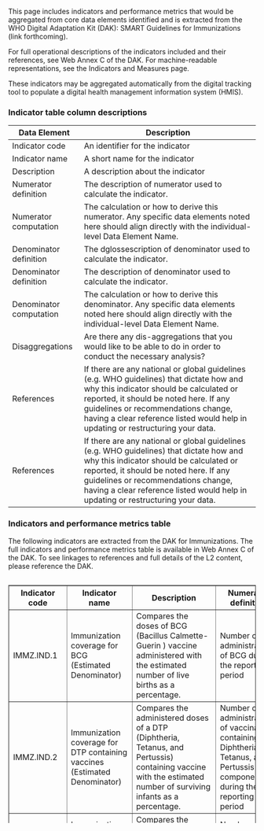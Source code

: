 This page includes indicators and performance metrics that would be aggregated from core data elements identified and is extracted from the WHO Digital Adaptation Kit (DAK): SMART Guidelines for Immunizations (link forthcoming). 

For full operational descriptions of the indicators included and their references, see Web Annex C of the DAK. 
For machine-readable representations, see the Indicators and Measures page. 

These indicators may be aggregated automatically from the digital tracking tool to populate a digital health management information system (HMIS). 

### Indicator table column descriptions

| Data Element | Description |
|----|----|
|Indicator code|An identifier for the indicator|
|Indicator name|A short name for the indicator|
|Description|A description about the indicator|
|Numerator definition|The description of numerator used to calculate the indicator.|
|Numerator computation|The calculation or how to derive this numerator. Any specific data elements noted here should align directly with the individual-level Data Element Name.|
|Denominator definition|The dglossescription of denominator used to calculate the indicator.|
|Denominator definition|The description of denominator used to calculate the indicator.|
|Denominator computation|The calculation or how to derive this denominator. Any specific data elements noted here should align directly with the individual-level Data Element Name.|
|Disaggregations|Are there any dis-aggregations that you would like to be able to do in order to conduct the necessary analysis?|
|References|If there are any national or global guidelines (e.g. WHO guidelines) that dictate how and why this indicator should be calculated or reported, it should be noted here. If any guidelines or recommendations change, having a clear reference listed would help in updating or restructuring your data.|				
|References|If there are any national or global guidelines (e.g. WHO guidelines) that dictate how and why this indicator should be calculated or reported, it should be noted here. If any guidelines or recommendations change, having a clear reference listed would help in updating or restructuring your data.|

### Indicators and performance metrics table
The following indicators are extracted from the DAK for Immunizations. The full indicators and performance metrics table is available in Web Annex C of the DAK. To see linkages to references and full details of the L2 content, please reference the DAK. 

<div style=" width: 100%; height: 500px; overflow: scroll;">
  <table border="1" class="dataframe table table-striped table-bordered">
    <thead style="position: sticky;top: 0;z-index: 100;background-color: white;">
      <thead>
        <tr>
          <th>Indicator code</th>
          <th>Indicator name</th>
          <th>Description</th>
          <th>Numerator definition</th>
          <th>Numerator computation</th>
          <th>Denominator definition</th>
          <th>Denominator computation</th>
          <th>Disaggregation</th>
        </tr>
      </thead>
    <tbody>
      <tr>
        <td>IMMZ.IND.1</td>
        <td>Immunization coverage for BCG (Estimated Denominator)</td>
        <td>Compares the doses of BCG (Bacillus Calmette-Guerin ) vaccine administered with the estimated number of live births as a percentage.</td>
        <td>Number of administrations of BCG during the reporting period</td>
        <td>COUNT immunization events WHERE "vaccine code" is a "BCG Vaccine" (IMMZ.Z1.DE1) AND "status code" = completed AND "vaccine administration date" during reporting period</td>
        <td>Estimated number of live births.</td>
        <td>PARAMETER number of live births</td>
        <td>Administrative Area; Sex</td>
      </tr>
      <tr>
        <td>IMMZ.IND.2</td>
        <td>Immunization coverage for DTP containing vaccines (Estimated Denominator)</td>
        <td>Compares the administered doses of a DTP (Diphtheria, Tetanus, and Pertussis) containing vaccine with the estimated number of surviving infants as a percentage.</td>
        <td>Number of administrations of vaccinations containing a Diphtheria, Tetanus, and Pertussis component during the reporting period</td>
        <td>COUNT immunization events WHERE "vaccine code" is a DTP Vaccine (IMMZ.Z1.DE24) AND "status code" = completed AND vaccine "administration date" during reporting period</td>
        <td>Estimated number of surviving infants.</td>
        <td>PARAMETER surviving number of infants</td>
        <td>Dose Number - 1, 2, or 3; Age Group - &lt; 1 year or &gt;1 year; Administrative Area; Sex</td>
      </tr>
      <tr>
        <td>IMMZ.IND.3</td>
        <td>Immunization coverage for HepB containing vaccines birth dose (estimated denominator)</td>
        <td>Compares the administered doses of Hepatitis B (HepB) containing vaccine given at birth (dose sequence 0) with the number of live births.</td>
        <td>Number of administrations of vaccines containing a Hepatitis B component at birth (dose sequence 0)</td>
        <td>COUNT immunization events WHERE "vaccine code" is a HepB vaccine (IMMZ.Z1.DE6) AND "status code" = completed AND vaccine "administration date" during reporting period AND "dose number" = 0</td>
        <td>Estimated number of live births.</td>
        <td>PARAMETER number of live births</td>
        <td>Age Group - &lt;24 hours of Birth, &lt; 2 weeks; Administrative Area; Sex</td>
      </tr>
      <tr>
        <td>IMMZ.IND.4</td>
        <td>Immunization coverage for HepB containing vaccines (Estimated Denominator)</td>
        <td>Compares the administered doses of Hepatitis B (HepB) containing vaccine with the estimated number of live births (if dose sequence is 1 or 2) or number of surviving infants (for dose 3 - if given)</td>
        <td>Number of administrations of vaccinations containing a Hepatitis B component.</td>
        <td>COUNT immunization events WHERE "vaccine code" is a HepB vaccine (IMMZ.Z1.DE6) AND "status code" = completed AND vaccine "administration date" during reporting period AND "dose number" &gt; 0</td>
        <td>Estimated number of surviving infants</td>
        <td>PARAMETER number of surviving infants (see comments)</td>
        <td>Dose Sequence - 1, 2, or 3; Age Group - &lt;1 year or &gt; 1year; Administrative Area; Sex</td>
      </tr>
      <tr>
        <td>IMMZ.IND.5</td>
        <td>Immunization coverage for inactivated polio containing vaccine (Estimated Denominator)</td>
        <td>Compares the administered doses of Inactivated Polio Virus (IPV) containing vaccines with the estimated number of surviving infants expressed as a percentage.</td>
        <td>Number of administrations of vaccinations using an inactivated polio vaccine (IPV) during the reporting period.</td>
        <td>COUNT immunization events WHERE "vaccine code" is a Inactivated Polio Vaccine (IMMZ.Z1.DE25) AND "status code" = completed AND vaccine "administration date" during reporting period</td>
        <td>Estimated number of surviving infants</td>
        <td>PARAMETER surviving number of infants</td>
        <td>Dose sequence - 1, 2, or 3; Age Group - &lt; 1 year or &gt; 1 year; Administrative Area; Sex</td>
      </tr>
      <tr>
        <td>IMMZ.IND.6</td>
        <td>Immunization coverage for oral polio containing vaccine birth doses (Estimated Denominator)</td>
        <td>Compares the administered doses of Oral Polio Virus (OPV) containing vaccines given at birth (dose sequence 0) with the number of live births. This indicator should only be used in contexts where an OPV birth dose is administered.</td>
        <td>Number of administrations of vaccinations using an oral polio vaccine (OPV) where the dose sequence is 0 (birth dose) during the reporting period.</td>
        <td>COUNT immunization events WHERE "vaccine code" is an Oral Polio Vaccine (IMMZ.Z1.DE26) AND "status code" = completed AND vaccine "administration date" during reporting period AND "dose number" = 0</td>
        <td>Estimated number of live births.</td>
        <td>PARAMETER number of live births</td>
        <td>Age Group - &lt;24 hours of birth, &lt; 2 weeks; Administrative Area; Sex</td>
      </tr>
      <tr>
        <td>IMMZ.IND.7</td>
        <td>Immunization coverage for non-birth doses of oral polio containing vaccine (Estimated Denominator)</td>
        <td>Compares the administered doses of Oral Polio Virus (OPV) containing vaccines which are non-birth doses (dose sequence &gt; 0) with the estimated number of surviving infants expressed as a percentage.</td>
        <td>Number of administrations of vaccinations using an oral polio vaccine (OPV) where the dose sequence &gt; 0, during the reporting period.</td>
        <td>COUNT immunization events WHERE "vaccine code" is an Oral Polio Vaccine (IMMZ.Z1.DE26) AND "status code" = completed AND vaccine "administration date" during reporting period AND "dose number" &gt; 0</td>
        <td>Estimated number of surviving infants</td>
        <td>PARAMETER surviving number of infants</td>
        <td>Dose sequence - 1, 2, or 3; Age Group - &lt; 1 year or &gt; 1 year; Administrative Area; Sex</td>
      </tr>
      <tr>
        <td>IMMZ.IND.8</td>
        <td>Immunization coverage for Measles containing vaccine (Estimated Denominator)</td>
        <td>Compares the administered doses of Measles Containing Vaccines (MCV) with the estimated number of surviving infants (if dose 1) or a country supplied denominator (if dose 2) expressed as a percentage.</td>
        <td>Number of administrations of vaccinations containing a Measles component during reporting period</td>
        <td>COUNT immunization events WHERE "vaccine code" is a Measles vaccine (IMMZ.Z1.DE9) and "status code" = completed and vaccine "administration date" during reporting period</td>
        <td>Estimated number of surviving infants (for dose 1) and country supplied denominator for dose sequence 2 (see comments)</td>
        <td>PARAMETER number of surviving infants (if Dose Sequence = 1) or PARAMETER of country supplied denominator (if Dose Sequence = 2)</td>
        <td>Dose Sequence - 1, 2; Age Group - &lt; 1 year or &gt; 1 year; Administrative Area; Sex</td>
      </tr>
      <tr>
        <td>IMMZ.IND.9</td>
        <td>Immunization coverage for HPV (Estimated Denominator)</td>
        <td>Compares the administered doses of Human Papillomavirus (HPV) containing vaccines with the country specified denominator for HPV coverage expressed as a percentage.</td>
        <td>Number of administrations of vaccines containing an HPV component during reporting period</td>
        <td>COUNT immunization events WHERE "vaccine code" is a HPV vaccine (IMMZ.Z1.DE7) AND "status code" = completed AND vaccine "administration date" during reporting period</td>
        <td>Country defined target population (see comments)</td>
        <td>PARAMETER country defined target population.</td>
        <td>Dose Sequence - 1, 2, or 3; Age Group - &lt;= 9 years, 9 - 14 years, &gt;= 15 years; Administrative Area; Sex</td>
      </tr>
      <tr>
        <td>IMMZ.IND.10</td>
        <td>Immunization coverage for Meningococcal containing vaccine (Estimated Denominator)</td>
        <td>Compares the administered doses of Meningococcal containing vaccine with the number of estimated surviving infants expressed as a percentage.</td>
        <td>Number of administrations of vaccines containing an Meningococcal component during reporting period</td>
        <td>COUNT immunization events WHERE "vaccine code" is a Meningococcal vaccine (IMMZ.Z1.DE10) AND "status code" = completed AND vaccine "administration date" during reporting period 3</td>
        <td>Estimated number of surviving infants</td>
        <td>PARAMETER number of surviving infants</td>
        <td>Dose Sequence - 1 or 2; Age Group - &lt; 1 year or &gt; 1 year; Administrative Area; Sex</td>
      </tr>
      <tr>
        <td>IMMZ.IND.11</td>
        <td>Immunization coverage for Pneumococcal containing vaccine (Estimated Denominator)</td>
        <td>Compares the administered doses of Pneumococcal containing vaccine with the number of surviving infants (with the exception of final dose which is country supplied denominator definition) expressed as a percentage</td>
        <td>Number of administrations of vaccines containing an Pneumococcal component during the reporting period.</td>
        <td>COUNT immunization events WHERE "vaccine code" is a Pneumococcal vaccine (IMMZ.Z1.DE13) AND "status code" = completed AND vaccine "administration date" during reporting period</td>
        <td>Estimated number of surviving infants (dose 1 and 2) or country supplied denominator definition (dose 3)</td>
        <td>PARAMETER number of surviving infants and PARAMETER of country supplied denominator (if dose sequence = 3)</td>
        <td>Dose Sequence - 1, 2, or 3; Age Group - &lt; 1 year or &gt; 1 year; Administrative Area; Sex</td>
      </tr>
      <tr>
        <td>IMMZ.IND.12</td>
        <td>Immunization coverage for Hemophilus containing vaccine (Estimated Denominator)</td>
        <td>Compares the administered doses of Haemophilus containing vaccine with the estimated number of surviving infants expressed as a percentage</td>
        <td>Number of administrations of vaccines containing an Haemophilus component during the reporting period.</td>
        <td>COUNT immunization events WHERE "vaccine code" is a Haemophilus vaccine (IMMZ.Z1.DE4) AND "status code" = completed AND vaccine "administration date" during reporting period</td>
        <td>Estimated number of surviving infants</td>
        <td>PARAMETER number of surviving infants.</td>
        <td>Age Group - &lt;1 year or &gt; 1 year; Administrative Area; Sex</td>
      </tr>
      <tr>
        <td>IMMZ.IND.13</td>
        <td>Immunization coverage for Rotavirus containing vaccines (Estimated Denominator)</td>
        <td>Compares the administered doses of rotavirus containing vaccine with the number of surviving infants expressed as a percentage</td>
        <td>Number of administrations of vaccines containing a rotavirus component during reporting period.</td>
        <td>COUNT immunization events WHERE "vaccine code" is a Rotavirus vaccine (IMMZ.Z1.DE16) AND "status code" = completed AND vaccine "administration date" during reporting period</td>
        <td>Estimated number of surviving infants</td>
        <td>PARAMETER number of surviving infants</td>
        <td>Dose Sequence - 1, 2, or 3; Age Group - &lt; 1 year or &gt; 1 year; Administrative Area; Sex</td>
      </tr>
      <tr>
        <td>IMMZ.IND.14</td>
        <td>Immunization coverage for Rubella containing vaccines (RCV) (Estimated Denominator)</td>
        <td>Compares the administered doses of rubella containing vaccine (RCV) with a country specified denominator expressed as a percentage.</td>
        <td>Number of administrations of vaccines containing a Rubella component during reporting period</td>
        <td>COUNT immunization events WHERE "vaccine code" is a Rubella vaccine (IMMZ.Z1.DE17) AND "status code" = completed AND vaccine "administration date" during reporting period</td>
        <td>Country defined target population (see comments)</td>
        <td>PARAMETER country defined target population.</td>
        <td>Age Group - &lt; 9 months, 9 - 18 months, 18 months - 15 years, &gt; 15 years; Administrative Area; Sex</td>
      </tr>
      <tr>
        <td>IMMZ.IND.15</td>
        <td>Immunization coverage for Varicella vaccinations (Estimated Denominator)</td>
        <td>Compares the administered doses of varicella containing vaccine with a country specified denominator expressed as a percentage.</td>
        <td>Number of administrations of vaccines containing a varicella component during reporting period</td>
        <td>COUNT immunization events WHERE "vaccine code" is a Varicella vaccine (IMMZ.Z1.DE22) AND "status code" = completed AND vaccine "administration date" during reporting period</td>
        <td>Country defined denominator (no guidance on JRF)</td>
        <td>PARAMETER country defined target population.</td>
        <td>Dose Sequence - 1 or 2; Age Group - &lt; 12 months, 12 - 18 months, 18 - 36 months, 36 months - 12 years or &gt; 12 years; Administrative Area; Sex</td>
      </tr>
      <tr>
        <td>IMMZ.IND.16</td>
        <td>Immunization coverage for Diphtheria containing vaccine boosters (Estimated Denominator)</td>
        <td>Compares the administered booster doses (4, 5, 6) for diphtheria containing vaccine with a country specified denominator expressed as a percentage.</td>
        <td>Number of administrations of booster vaccines containing a diphtheria component during the reporting period.</td>
        <td>COUNT immunization events WHERE "vaccine code" is a Diphtheria vaccine (IMMZ.Z1.DE3) AND "status code" = completed AND vaccine "administration date" during reporting period AND "dose number" &gt; 3</td>
        <td>Country defined target population (see comments)</td>
        <td>PARAMETER country defined target population.</td>
        <td>Dose Sequence - 4, 5, or 6; Administrative Area; Sex</td>
      </tr>
      <tr>
        <td>IMMZ.IND.17</td>
        <td>Immunization coverage for Pertussis containing vaccine boosters (Estimated Denominator)</td>
        <td>Compares the administered booster dose of pertussis containing vaccine (dose 4) with a country specified denominator expressed as a percentage.</td>
        <td>Number of administrations of booster vaccine containing a pertussis component during the reporting period</td>
        <td>COUNT immunization events WHERE "vaccine code" is a Pertussis vaccine (IMMZ.Z1.DE12) AND "status code" = completed AND vaccine "administration date" during reporting period AND "dose number" &gt; 3</td>
        <td>Country defined target population.</td>
        <td>PARAMETER country defined target population.</td>
        <td>Administrative Area; Sex</td>
      </tr>
      <tr>
        <td>IMMZ.IND.18</td>
        <td>Immunization coverage for Tetanus containing vaccine boosters (Estimated Denominator)</td>
        <td>Compares the administered booster dose of tetanus containing vaccines (doses 4, 5, 6) with a country specified denominator expressed as a percentage</td>
        <td>Number of administrations of booster containing tetanus component during the reporting period.</td>
        <td>COUNT immunization events WHERE "vaccine code" is a Tetanus vaccine (IMMZ.Z1.DE19) AND "status code" = completed AND vaccine "administration date" during reporting period AND "dose number" &gt; 3</td>
        <td>Country defined target population.</td>
        <td>PARAMETER country defined target population.</td>
        <td>Dose Sequence - 4, 5, or 6; Administrative Area; Sex</td>
      </tr>
      <tr>
        <td>IMMZ.IND.19</td>
        <td>Immunization coverage for Yellow Fever vaccine (Estimated Denominator)</td>
        <td>Compares the administered dose of yellow fever vaccine with the number of surviving infants.</td>
        <td>Number of administrations of vaccines containing a yellow fever component during reporting period.</td>
        <td>COUNT immunization events WHERE "vaccine code" is a Yellow Fever vaccine (IMMZ.Z1.DE23) AND "status code" = completed AND vaccine "administration date" during reporting period</td>
        <td>Number of surviving infants</td>
        <td>PARAMETER number of surviving infants</td>
        <td>Administrative Area; Sex</td>
      </tr>
      <tr>
        <td>IMMZ.IND.20</td>
        <td>Immunization coverage for Japanese Encephalitis vaccines (Estimated Denominator)</td>
        <td>Compares the administered doses of Japanese encephalitis vaccines with a country specified target population expressed as a percentage.</td>
        <td>Number of administrations of vaccines which contain Japanese encephalitis component during the reporting period.</td>
        <td>COUNT immunization events WHERE "vaccine code" is a Japanese Encephalitis vaccine (IMMZ.Z1.DE8) AND "status code" = completed and vaccine "administration date" during reporting period</td>
        <td>Country defined target population.</td>
        <td>PARAMETER country defined target population.</td>
        <td>Administrative Area; Sex</td>
      </tr>
      <tr>
        <td>IMMZ.IND.21</td>
        <td>Immunization coverage for Typhoid vaccines (Estimated Denominator)</td>
        <td>Compares the administered doses of Typhoid vaccines with a country defined target population expressed as a percentage.</td>
        <td>Number of administrations of vaccines which contain a typhoid component during the reporting period.</td>
        <td>COUNT immunization events WHERE "vaccine code" is a Typhoid vaccine (IMMZ.Z1.DE21) AND "status code" = completed AND vaccine "administration date" during reporting period</td>
        <td>Country defined target population.</td>
        <td>PARAMETER country defined target population.</td>
        <td>Dose Sequence - 1, 2, or 3; Administrative Area; Sex</td>
      </tr>
      <tr>
        <td>IMMZ.IND.22</td>
        <td>Immunization coverage for seasonal influenza (Estimated Denominator)</td>
        <td>Compares the administered doses of seasonal influenza vaccines with country defined target population (at risk) expressed as a percentage</td>
        <td>Number of administrations of seasonal influenza vaccines during reporting period.</td>
        <td>COUNT immunization events WHERE "vaccine code" is a Seasonal Influenza vaccine (IMMZ.Z1.DE18) AND "status code" = completed AND vaccine "administration date" during reporting period</td>
        <td>Country defined target population of at-risk individuals.</td>
        <td>PARAMETER country defined target population.</td>
        <td>Age Group - &lt; 1 year, &lt; 15 year, or &gt; 60 year; Administrative Area; Sex</td>
      </tr>
      <tr>
        <td>IMMZ.IND.23</td>
        <td>Dropout Rate of DTP1 to DTP3 (using Aggregate Calculation4)</td>
        <td>Indicates the aggregate dropout rate of DTP (Diphtheria Tetanus and Pertussis) containing vaccines protocol (children who started the dose series but did not finish).-----The indicator compares the number of administrations of first dose of DTP containing vaccines (DTP1) minus the number of administrations of the final dose (DTP3) protocol divided by the number of administrations of first dose (DTP1 - DTP3 / DTP1)</td>
        <td>Number of administrations of DTP1 administered during reporting period minus the number of administrations of DTP3 administered during report period</td>
        <td>COUNT immunization events WHERE "vaccine code" is a DTP vaccine (IMMZ.Z1.DE24) AND dose number (IMMZ.G1.DE34) = 1 AND "status code" = complete AND vaccine "administration date" during reporting period-----SUBTRACT-----COUNT immunization events WHERE "vaccine code" is a DTP vaccine (IMMZ.Z1.DE24) AND dose number (IMMZ.G1.DE34) = 3 AND "status code" = complete AND vaccine "administration date" during reporting period</td>
        <td>Number of doses of DTP1 administered</td>
        <td>COUNT immunization events WHERE "vaccine code" is a DTP vaccine (IMMZ.Z1.DE24) AND dose number (IMMZ.G1.DE34) = 1 AND "status code" = complete AND vaccine "administration date" during reporting period</td>
        <td>Administrative Area</td>
      </tr>
      <tr>
        <td>IMMZ.IND.24</td>
        <td>Dropout Rate of BCG to MCV1 (using Aggregate Calculation4)</td>
        <td>Indicates the aggregate dropout rate of children which have received BCG (Bacillus Calmette-Guerin) at birth those who have started the MCV (measles containing vaccines) series using an aggregate calculation method.-----The indicator compares the number of administration of BCG minus the number of administration of MCV1 divided by the number of BCG vaccinations (BCG - MCV1 / BCG)</td>
        <td>The number of doses of MCV1 administered during reporting period minus the number of BCG doses administered during reporting period</td>
        <td>COUNT immunization events WHERE vaccine code (IMMZ.Z1.DE4) is a BCG vaccine (IMMZ.Z1.DE1) AND "status code" = complete AND vaccine "administration date" during reporting period-----SUBTRACT-----COUNT immunization events WHERE "vaccine code" is a measles containing vaccine (IMMZ.Z1.DE9) AND "dose number" = 1 AND "status code" = complete AND "administration date" during reporting period</td>
        <td>Number of doses of BCG administered during reporting period.</td>
        <td>COUNT immunization events WHERE "vaccine code" is a BCG vaccine (IMMZ.Z1.DE1) AND "status code" = complete AND vaccine "administration date" during reporting period</td>
        <td>Administrative Area</td>
      </tr>
      <tr>
        <td>IMMZ.IND.25</td>
        <td>Dropout Rate of MCV1 to MCV2 (using Aggregate Calculation4)</td>
        <td>Indicates the aggregate dropout rate of children in the MCV (Measles Containing Vaccine) protocol (those that have received MCV dose 1 but not MCV dose 2).-----The indicator compares the number of administrations of MCV dose 1 minus the number of administration of MCV2 divided by the number of MCV1 vaccinations (MCV1 - MCV2 / MCV1)</td>
        <td>The number of first doses of measles containing vaccine administered during reporting period minus the number of last doses of measles containing vaccine during the report period</td>
        <td>COUNT immunization events WHERE vaccine code (IMMZ.Z1.DE4) is a measles containing vaccine (IMMZ.Z1.DE9) AND "dose number" = 1 AND vaccine "administration date" during reporting period and "status code" = complete-----SUBTRACT-----COUNT immunization events WHERE "vaccine code" is a measles containing vaccine (IMMZ.Z1.DE9) AND "dose number" = 3 and "status code" = complete and vaccine "administration date" during reporting period</td>
        <td>Number of first doses of measles containing vaccine administered during the reporting period.</td>
        <td>COUNT immunization events WHERE "vaccine code" is a measles containing vaccine (IMMZ.Z1.DE9) AND "status code" = complete AND "dose number" = 1 AND vaccine "administration date" during reporting period</td>
        <td>Administrative Area</td>
      </tr>
      <tr>
        <td>IMMZ.IND.26</td>
        <td>Closed vial wastage rate</td>
        <td>The closed vial wastage rate is used to measure percentage of doses of vaccine which were spoiled during the reporting period due to expiry, freezing, breakage, etc.-----This indicator is used to compare performance of management. Implementers may provide codified reasons for further disaggregation (i.e. monitoring what specifically is causing wastage in the system)</td>
        <td>Number of doses in closed vials of vaccine product that were discarded (for example: expired, vaccine vial monitoring (VVM) state, freezing, breakage, etc.)</td>
        <td>COUNT number of disposed vials of vaccine product.</td>
        <td>Total number of doses vaccine product received and available for use during the reporting period.</td>
        <td>COUNT number of total vials of vaccine product received and available for use.</td>
        <td>Vaccine Code - BCG, OPV, etc.; Type of Spoilage (Broken, Heat Exposure/VVM, Expiry); Facility Administrative Area</td>
      </tr>
      <tr>
        <td>IMMZ.IND.27</td>
        <td>Open vial wastage rate</td>
        <td>The open vial wastage rate is used to measure the percentage of doses of vaccine that were opened, but discarded due to under-utilization. For example, a 5 dose vile of an antigen may be thrown out after only 2 administrations of the vaccine, indicating an open vial wastage of 3 doses.</td>
        <td>Total number of doses used (starting balance of doses + supplied doses - ending balance doses) minus total number of doses administered to patients.-----Starting Balance = The number of doses available for immunization at the start of day or session.----- Supplied Doses = The number of doses which were received or added to the stock during the day or session.----- Ending Balance = The number of doses which were left at the end of the day or session</td>
        <td>(Starting Balance + Supplied Doses - Ending Balance) - COUNT of persons who were administered the vaccine</td>
        <td>The total number of doses used (i.e. consumed) during the day or vaccination session.</td>
        <td>Starting Balance + Supplied Doses - Ending Balance</td>
        <td>Vaccine (BCG, OPV, etc.); Facility Administrative Area</td>
      </tr>
      <tr>
        <td>IMMZ.IND.28</td>
        <td>Availability of vaccine stock and supplies</td>
        <td>The proportion of clinics which have had no stock outs for vaccine or injection supplies when they are demanded/required.</td>
        <td>The number of vaccination clinics which had no stock outs for the reporting period (i.e. they were able to fully meet all vaccine demand)</td>
        <td>COUNT of facilities which were able to fulfill all vaccination activities.</td>
        <td>Total number of facilities.</td>
        <td>COUNT all facilities in the region</td>
        <td>Facility Administrative Area</td>
      </tr>
      <tr>
        <td>IMMZ.IND.29</td>
        <td>Functional status of cold-chain storage equipment</td>
        <td>The proportion of refrigerators which are functional within a clinic.</td>
        <td>The number of functional refrigerators in the clinic.</td>
        <td>COUNT refrigerators which are functional during the reporting period</td>
        <td>The number of refrigerators which are present in the clinic.</td>
        <td>COUNT total refrigerators (regardless of status)</td>
        <td>Facility Administrative Area</td>
      </tr>
      <tr>
        <td>IMMZ.IND.30</td>
        <td>Adverse Event Following Immunization (AEFI) case rate</td>
        <td>Clinics should report adverse events (reported and confirmed) to the central authority.-----This should be tracked as an aggregate tally (which should indicate the severity, and optionally the manifestation such as rash, vomiting, etc.), with severe cases being reported using case reporting forms, and should include an analysis of whether the AEFI was a direct result (confirmed) of vaccination or not (suspected). Serious cases are those which involved hospitalization, disability, or death.-----Investigation of AEFI events can lead to withdrawal of the vaccine from the market, or inform further guidance on administration of a particular antigen/product.</td>
        <td>Number of persons which have received a vaccine dose, and have reported an adverse event</td>
        <td>COUNT immunization events WHERE reaction detail (IMMZ.G1.DE23) is present AND vaccine "administration date" during reporting period</td>
        <td>The total number of doses administered to patients of the product.</td>
        <td>COUNT number of immunization events WHERE vaccine "administration date" during reporting period</td>
        <td>Vaccine Code - BCG, OPV, etc.; Vaccine Manufacturer; Reaction Severity - Severe, Non-Severe, etc.; Administrative Area; Reaction Manifestation - Rash, Vomiting, etc.</td>
      </tr>
      <tr>
        <td>IMMZ.IND.31</td>
        <td>Immunization session completion rates</td>
        <td>This indicator allows for supervisors to follow-up on planned and completed immunization sessions - which can give an indication of planning, operational or budget issues at a facility.</td>
        <td>The number of conducted immunization sessions performed at the facility.</td>
        <td>COUNT number of vaccination sessions</td>
        <td>The planned number of vaccination sessions for a facility.</td>
        <td>COUNT number of planned sessions</td>
        <td>Facility; Facility Administrative Area</td>
      </tr>
      <tr>
        <td>IMMZ.IND.56</td>
        <td>Number of healthcare workers vaccinated with a complete COVID-19 primary series (Estimated Denominator)</td>
        <td>The proportion of healthcare workers (as defined by the country) that were vaccinated with a complete COVID-19 primary series (Dose Sequence 1 or 2, depending on the product).</td>
        <td>Number of healthcare workers (as defined by the country) who have received a completed COVID-19 primary series (Dose Sequence 1 or 2, depending on the product) during the reporting period.</td>
        <td>COUNT patients-----AND EXISTS (observation WHERE "valueCodeableConcept.code" is in "healthcare worker roles")-----AND EXISTS (immunization events WHERE "vaccine code" is a COVID-19 vaccine (IMMZ.Z1.DE30) AND "status code" = completed AND vaccine "administration date" during reporting period)</td>
        <td>Estimated total number of healthcare workers----- Country-defined list of healthcare worker roles</td>
        <td>PARAMETER total number of healthcare workers----- PARAMETER healthcare worker roles</td>
        <td>Dose sequence - 1 or 2; Occupation - Healthcare Worker; Administrative Area</td>
      </tr>
      <tr>
        <td>IMMZ.IND.57</td>
        <td>Number of healthcare workers vaccinated with at least one COVID-19 booster (Estimated Denominator)</td>
        <td>The proportion of healthcare workers (as defined by the country) that were vaccinated with at least one COVID-19 booster (Dose Sequence 2 or 3 depending on the product).</td>
        <td>Number of healthcare workers (as defined by the country) who have received at lease one COVID-19 booster (Dose Sequence 2 or 3, depending on the product) during the reporting period.</td>
        <td>COUNT patients-----AND EXISTS (observation WHERE "valueCodeableConcept.code" is in "healthcare worker roles")-----AND EXISTS (immunization events WHERE "vaccine code" is a COVID-19 vaccine (IMMZ.Z1.DE30) AND "status code" = completed AND "dose number" &gt; 2 AND vaccine "administration date" during reporting period)</td>
        <td>Estimated total number of healthcare workers----- Country-defined list of healthcare worker roles</td>
        <td>PARAMETER total number of healthcare workers----- PARAMETER healthcare worker roles</td>
        <td>Dose sequence - 2 or 3; Occupation - Healthcare Worker; Administrative Area</td>
      </tr>
      <tr>
        <td>IMMZ.IND.58</td>
        <td>Number of older adults vaccinated with a complete COVID-19 primary series (Estimated Denominator)</td>
        <td>The proportion of older adults (as defined by the country) that were vaccinated with a complete COVID-19 primary series (Dose Sequence 1 or 2, depending on the product).</td>
        <td>Number of older adults (as defined by the country) who have received a completed COVID-19 primary series (Dose Sequence 1 or 2, depending on the product) during the reporting period.</td>
        <td>COUNT patients WHERE patient.age &gt;= "age of older population defined by country"-----AND EXISTS (immunization event WHERE "vaccine code" is a COVID-19 vaccine (IMMZ.Z1.DE30) AND "status code" = completed AND vaccine "administration date" during reporting period)</td>
        <td>Estimated total number of older adults</td>
        <td>PARAMETER total number of older adults----- PARAMETER age of older population defined by country</td>
        <td>Dose sequence - 1 or 2; Age Group - &gt; "age of older population defined by country"; Administrative Area</td>
      </tr>
      <tr>
        <td>IMMZ.IND.59</td>
        <td>Number of older persons vaccinated with at least one COVID-19 booster (Estimated Denominator)</td>
        <td>The proportion of older adults (as defined by the country) that were vaccinated with at least one COVID-19 booster (Dose Sequence 2 or 3 depending on the product).</td>
        <td>Number of older adults (as defined by the country) who have received at lease one COVID-19 booster (Dose Sequence 2 or 3, depending on the product) during the reporting period.</td>
        <td>COUNT patients WHERE patient.age &gt;= "age of older population defined by country"-----AND EXISTS (immunization event WHERE "vaccine code" is a COVID-19 vaccine (IMMZ.Z1.DE30) AND "status code" = completed AND "dose number" &gt; 2 AND vaccine "administration date" during reporting period)</td>
        <td>Estimated total number of older adults</td>
        <td>PARAMETER total number of older adults----- PARAMETER age of older population defined by country</td>
        <td>Dose sequence - 2 or 3; Age Group - &gt; "age of older population defined by country"; Administrative Area</td>
      </tr>
      <tr>
        <td>IMMZ.IND.60</td>
        <td>Number of persons vaccinated with a complete COVID-19 primary series (Estimated Denominator)</td>
        <td>The proportion of persons (as defined by the country) that were vaccinated with a complete COVID-19 primary series (Dose Sequence 1 or 2, depending on the product).</td>
        <td>Number of persons (as defined by the country) who have received a completed COVID-19 primary series (Dose Sequence 1 or 2, depending on the product) during the reporting period.</td>
        <td>COUNT patients-----AND EXISTS (immunization event WHERE "vaccine code" is a COVID-19 vaccine (IMMZ.Z1.DE30) AND "status code" = completed AND vaccine "administration date" during reporting period)</td>
        <td>Estimated total population</td>
        <td>PARAMETER total population</td>
        <td>Dose sequence - 1 or 2; Administrative Area</td>
      </tr>
      <tr>
        <td>IMMZ.IND.61</td>
        <td>Number of persons vaccinated with at least one COVID-19 booster (Estimated Denominator)</td>
        <td>The proportion of persons (as defined by the country) that were vaccinated with at least one COVID-19 booster (Dose Sequence 2 or 3 depending on the product).</td>
        <td>Number of persons (as defined by the country) who have received at lease one COVID-19 booster (Dose Sequence 2 or 3, depending on the product) during the reporting period.</td>
        <td>COUNT patients-----AND EXISTS (immunization event WHERE "vaccine code" is a COVID-19 vaccine (IMMZ.Z1.DE30) AND "status code" = completed AND "dose number" &gt; 2 AND vaccine "administration date" during reporting period)</td>
        <td>Estimated total population</td>
        <td>PARAMETER total population</td>
        <td>Dose sequence - 2 or 3; Administrative Area</td>
      </tr>
      <tr>
        <td>IMMZ.IND.62</td>
        <td>Number of persons living in areas in need of humanitarian assistance that were vaccinated with a complete COVID-19 primary series (Estimated Denominator)</td>
        <td>The proportion of persons living in areas in need of humanitarian assistance (as defined by the country) that were vaccinated with a complete COVID-19 primary series (Dose Sequence 1 or 2, depending on the product).</td>
        <td>Number of persons living in areas in need of humanitarian assistance (as defined by the country) who have received a completed COVID-19 primary series (Dose Sequence 1 or 2, depending on the product) during the reporting period.</td>
        <td>COUNT patients-----AND EXISTS (immunization event WHERE "vaccine code" is a COVID-19 vaccine (IMMZ.Z1.DE30) AND "status code" = completed AND vaccine "administration location" is in "locations in need of humanitarian assistance" AND vaccine "administration date" during reporting period)</td>
        <td>Estimated total number of persons living in areas in need of humanitarian assistance----- Estimated locations in need of humanitarian assistance</td>
        <td>PARAMETER total number of persons living in areas in need of humanitarian assistance----- PARAMETER locations in need of humanitarian assistance</td>
        <td>Dose sequence - 1 or 2; Administrative Area</td>
      </tr>
      <tr>
        <td>IMMZ.IND.63</td>
        <td>Number of persons living in areas in need of humanitarian assistance that were vaccinated with at least one COVID-19 booster (Estimated Denominator)</td>
        <td>The proportion of persons living in areas in need of humanitarian assistance (as defined by the country) that were vaccinated with at least one COVID-19 booster (Dose Sequence 2 or 3 depending on the product).</td>
        <td>Number of persons living in areas in need of humanitarian assistance (as defined by the country) who have received at lease one COVID-19 booster (Dose Sequence 2 or 3, depending on the product) during the reporting period.</td>
        <td>COUNT patients-----AND EXISTS (immunization event WHERE "vaccine code" is a COVID-19 vaccine (IMMZ.Z1.DE30) AND "status code" = completed vaccine "administration location" is in "locations in need of humanitarian assistance" AND "dose number" &gt; 2 AND vaccine "administration date" during reporting period)</td>
        <td>Estimated total number of persons living in areas in need of humanitarian assistance----- Estimated locations in need of humanitarian assistance</td>
        <td>PARAMETER total number of persons living in areas in need of humanitarian assistance----- PARAMETER locations in need of humanitarian assistance</td>
        <td>Dose sequence - 2 or 3; Administrative Area</td>
      </tr>
      <tr>
        <td colspan="3">Indicators Using Computed / Actual Denominators (based on computed Immunization Recommendations)</td>
        <td></td>
        <td></td>
        <td></td>
        <td></td>
        <td></td>
      </tr>
      <tr>
        <td>IMMZ.IND.32</td>
        <td>Immunization coverage for BCG (Computed Denominator)</td>
        <td>Compares the administered doses of BCG vaccine with the actual number of registered, surviving infants expressed as a percentage.</td>
        <td>Number of registered patients administered BCG during reporting period</td>
        <td>COUNT patients WHERE "date of birth" during reporting period-----AND EXISTS (immunization event WHERE "vaccine code" is BCG vaccine (IMMZ.Z1.DE1) AND vaccine "administration date" during reporting period AND "status code" = complete)</td>
        <td>Number of registered, surviving infants born during reporting period.</td>
        <td>COUNT patients WHERE "date of birth" during reporting period AND not deceased5.</td>
        <td>Administrative Area; Sex</td>
      </tr>
      <tr>
        <td>IMMZ.IND.33</td>
        <td>Immunization coverage for DTP containing vaccines (Computed Denominator)</td>
        <td>Compares the administered doses of a DTP containing vaccine with the registered number of surviving infants expressed as a percentage.</td>
        <td>Number of patients administered DTP containing vaccines during reporting period.</td>
        <td>COUNT patients WHERE age &lt; 12 months AND not deceased-----AND EXISTS (immunization event WHERE "vaccine code" is a DTP vaccine (IMMZ.Z1.DE24) and "status code" = complete AND vaccine "administration date" during reporting period)</td>
        <td>Number of registered, surviving infants whose age is less than 12 months during reporting period.</td>
        <td>COUNT patients WHERE age &lt; 12 months AND not deceased5</td>
        <td>Dose Number - 1, 2, or 3; Age Group - &lt; 1 year or &gt;1 year; Administrative Area; Sex</td>
      </tr>
      <tr>
        <td>IMMZ.IND.34</td>
        <td>Immunization coverage for non-birth dose HepB containing vaccines (Computed Denominator)</td>
        <td>Compares the administered non-birth doses of HebB containing vaccines with the number of registered, surviving infants expressed as a percentage.</td>
        <td>Number of patients administered a non-birth dose of Hepatitis B component vaccine during reporting period.</td>
        <td>COUNT patients WHERE age &lt; 12 months AND not deceased-----AND EXISTS (immunization event WHERE vaccine code (IMMZ.G1.DE4) is a HepB vaccine (IMMZ.Z1.DE6) AND "status code" = complete AND vaccine "administration date" during reporting period AND "dose number" &gt; 0)</td>
        <td>Number of registered, surviving infants whose ages is less than 12 months during reporting period.</td>
        <td>COUNT patients WHERE age &lt; 12 months AND not deceased5</td>
        <td>Dose Sequence - 1, 2, or 3; Age Group - &lt;1 year or &gt; 1year; Administrative Area; Sex</td>
      </tr>
      <tr>
        <td>IMMZ.IND.35</td>
        <td>Immunization coverage for inactivated polio containing vaccine (Computed Denominator)</td>
        <td>Compares the administered doses of inactive polio containing vaccines with the number of registered surviving infants expressed as a percentage.</td>
        <td>Number of patients administered an Inactivated Polio Vaccine during the reporting period.</td>
        <td>COUNT patients WHERE age &lt; 12 months AND not deceased-----AND EXISTS (immunization event WHERE "vaccine code" is an Inactivated Polio Vaccine (IMMZ.Z1.DE25) AND "status code" = complete AND vaccine "administration date" during reporting period)</td>
        <td>Number of registered, surviving infants.</td>
        <td>COUNT patients WHERE age &lt; 12 months AND not deceased5</td>
        <td>Dose sequence - 1, 2, or 3; Age Group - &lt; 1 year or &gt; 1 year; Administrative Area; Sex</td>
      </tr>
      <tr>
        <td>IMMZ.IND.36</td>
        <td>Immunization coverage for Measles containing vaccine (Computed Denominator)</td>
        <td>Compares the administered doses of measles containing vaccines with the number of registered surviving infants.</td>
        <td>Number of patient administered a Measles component vaccine during the reporting period.</td>
        <td>COUNT patients WHERE age &lt; 12 months AND not deceased5-----AND EXISTS (immunization event WHERE "vaccine code" is a Measles vaccine (IMMZ.Z1.DE9) and "status code" = complete AND vaccine "administration date" during reporting period)</td>
        <td>Number of registered, surviving infants.</td>
        <td>COUNT patients WHERE age &lt; 12 months AND not deceased5</td>
        <td>Dose Sequence - 1, 2; Age Group - &lt; 1 year or &gt; 1 year; Administrative Area; Sex</td>
      </tr>
      <tr>
        <td>IMMZ.IND.37</td>
        <td>Immunization coverage for HPV (Computed Denominator)</td>
        <td>Compares the administered doses of HPV vaccines with the number of patients which have an immunization recommendation for HPV vaccine</td>
        <td>Number of patients administered an HPV vaccine during the reporting period.</td>
        <td>COUNT patients WHERE not deceased5-----AND EXISTS (immunization event WHERE "vaccine code" is an HPV vaccine (IMMZ.Z1.DE7) and "status code" = complete AND vaccination "administration date" during reporting period)</td>
        <td>Number of immunization recommendations for HPV vaccine during reporting period.</td>
        <td>COUNT patients WHERE not deceased5-----AND EXISTS (immunization recommendation6 WHERE "vaccine code" is HPV vaccine (IMMZ.Z1.DE7) and vaccine "administration date" during reporting period)</td>
        <td>Dose Sequence - 1, 2, or 3; Age Group - &lt;= 9 years, 9 - 14 years, &gt;= 15 years; Administrative Area-----Sex</td>
      </tr>
      <tr>
        <td>IMMZ.IND.38</td>
        <td>Immunization coverage for Meningococcal containing vaccine (Computed Denominator)</td>
        <td>Compares the administered doses of a meningococcal containing vaccine with the number of registered surviving infants.</td>
        <td>Number of administrations of vaccines containing an Meningococcal component during reporting period</td>
        <td>COUNT patients WHERE age &lt; 12 months AND not deceased-----AND EXISTS (immunization event WHERE "vaccine code" is a Meningococcal vaccine (IMMZ.Z1.DE10) AND "status code" = complete AND "administration date" during reporting period)</td>
        <td>Number of registered, surviving infants.</td>
        <td>COUNT patients WHERE age &lt; 12 months AND not deceased5</td>
        <td>Dose Sequence - 1 or 2; Age Group - &lt; 1 year or &gt; 1 year; Administrative Area; Sex</td>
      </tr>
      <tr>
        <td>IMMZ.IND.39</td>
        <td>Immunization coverage for Pneumococcal containing vaccine (Computed Denominator)</td>
        <td>Compares the administered doses of a pneumococcal containing vaccine with the number of registered surviving infants expressed as a percentage.</td>
        <td>Number of administrations of vaccines containing an Pneumococcal component during the reporting period.</td>
        <td>COUNT patients WHERE age &lt; 12 months AND not deceased5-----AND EXISTS (immunization event WHERE "vaccine code" is a Pneumococcal vaccine (IMMZ.Z1.DE13) AND "status code" = complete AND "administration date" during reporting period)</td>
        <td>Number of registered, surviving infants.</td>
        <td>COUNT patients WHERE age &lt; 12 months AND not deceased5</td>
        <td>Dose Sequence - 1, 2, or 3; Age Group - &lt; 1 year or &gt; 1 year; Administrative Area; Sex</td>
      </tr>
      <tr>
        <td>IMMZ.IND.40</td>
        <td>Immunization coverage for Haemophilus containing vaccine (Computed Denominator)</td>
        <td>Compares the administered doses of haemophilus containing vaccine with the registered number of surviving infants, expressed as a percentage .</td>
        <td>Number of administrations of vaccines containing an Haemophilus component during the reporting period.</td>
        <td>COUNT patients WHERE age &lt; 12 months AND not deceased-----AND EXISTS (immunization event WHERE "vaccine code" is a Haemophilus vaccine (IMMZ.Z1.DE4) and "status code" = complete AND vaccine "administration date" during reporting period)</td>
        <td>Number of registered, surviving infants.</td>
        <td>COUNT patients WHERE age &lt; 12 months AND not deceased5</td>
        <td>Age Group - &lt; 1 year or &gt; 1 year; Administrative Area; Sex</td>
      </tr>
      <tr>
        <td>IMMZ.IND.41</td>
        <td>Immunization coverage for Rotavirus containing vaccines (Computed Denominator)</td>
        <td>Compares the administered doses of rotavirus containing vaccine with the number of registered children (under 2) expressed as a percentage</td>
        <td>Number of administrations of vaccines containing a rotavirus component during reporting period.</td>
        <td>COUNT patients WHERE age &lt; 2 years AND not deceased-----AND EXISTS (immunization event WHERE "vaccine code" is a Rotavirus vaccine (IMMZ.Z1.DE16) and "status code" = complete AND vaccine "administration date" during reporting period)</td>
        <td>Number of non-deceased children under 2 years of age.</td>
        <td>COUNT patients WHERE age &lt; 2 years AND not deceased5</td>
        <td>Age Group - &lt; 1 year or &gt; 1 year; Administrative Area; Sex</td>
      </tr>
      <tr>
        <td>IMMZ.IND.42</td>
        <td>Immunization coverage for Rubella containing vaccines (Computed Denominator)</td>
        <td>Compares the administered doses of rubella containing vaccine (RCV) with the number of immunization recommendations for rubella containing vaccines expressed as a percentage.</td>
        <td>Number of administrations of vaccines containing a Rubella component during reporting period</td>
        <td>COUNT patients WHERE not deceased-----AND EXISTS (immunization event WHERE "vaccine code" is a RCV vaccine (IMMZ.Z1.DE17) and "status code" = complete AND vaccine "administration date" during reporting period)</td>
        <td>Number of immunization recommendations for RCV vaccines due during reporting period.</td>
        <td>COUNT patients WHERE not deceased-----AND EXISTS (immunization recommendation6 WHERE "vaccine code" is RCV vaccine (IMMZ.Z1.DE17) and vaccine "administration date" during reporting period)</td>
        <td>Age Group - &lt; 9 months, 9 - 18 months, 18 months - 15 years, &gt; 15 years; Administrative Area; Sex</td>
      </tr>
      <tr>
        <td>IMMZ.IND.43</td>
        <td>Immunization coverage for Varicella vaccinations (Computed Denominator)</td>
        <td>Compares the administered doses of varicella containing vaccine with the number of immunization recommendations for varicella vaccines expressed as a percentage.</td>
        <td>Number of administrations of vaccines containing a varicella component during reporting period</td>
        <td>COUNT patients WHERE not deceased-----AND EXISTS (immunization event WHERE "vaccine code" is a Varicella vaccine (IMMZ.Z1.DE22) and "status code" = complete AND vaccine "administration date" during reporting period)</td>
        <td>Number of immunization recommendations for varicella vaccines due during reporting period.</td>
        <td>COUNT patients WHERE not deceased-----AND EXISTS (immunization recommendation6 WHERE "vaccine code" is Varicella vaccine (IMMZ.Z1.DE22) and vaccine "administration date" during reporting period)</td>
        <td>Dose Sequence - 1 or 2; Age Group - &lt; 12 months, 12 - 18 months, 18 - 36 months, 36 months - 12 years, &gt; 12 years; Administrative Area; Sex</td>
      </tr>
      <tr>
        <td>IMMZ.IND.44</td>
        <td>Immunization coverage for Diphtheria containing vaccine boosters (Computed Denominator)</td>
        <td>Compares the administered booster doses (4, 5, 6) for diphtheria containing vaccine with the number of immunization recommendations for boosters of diphtheria containing vaccines expressed as a percentage.</td>
        <td>Number of administrations of booster vaccines containing a diphtheria component during the reporting period.</td>
        <td>COUNT patients WHERE not deceased-----AND EXISTS (immunization event WHERE "vaccine code" is a Diphtheria vaccine (IMMZ.Z1.DE3) and "status code" = complete AND vaccine "administration date" during reporting period AND "dose number" &gt; 3)</td>
        <td>Number of immunization recommendations for diphtheria boosters (doses &gt; 3) due during reporting period.</td>
        <td>COUNT patients WHERE not deceased-----AND EXISTS (immunization recommendation6 WHERE "vaccine code" is a Diphtheria vaccine (IMMZ.Z1.DE3) AND vaccine "administration date" during reporting period AND "dose number" &gt; 3)</td>
        <td>Dose Sequence - 4, 5, 6; Administrative Area; Sex</td>
      </tr>
      <tr>
        <td>IMMZ.IND.45</td>
        <td>Immunization coverage for Pertussis containing vaccine boosters (Computed Denominator)</td>
        <td>Compares the administered booster dose of pertussis containing vaccine (dose 4) with the number of immunization recommendations for boosters of pertussis containing vaccines expressed as a percentage.</td>
        <td>Number of administrations of booster vaccine containing a pertussis component during the reporting period</td>
        <td>COUNT patients WHERE not deceased-----AND EXISTS (immunization event WHERE "vaccine code" is a Pertussis vaccine (IMMZ.Z1.DE12) and "status code" = complete AND vaccine "administration date" during reporting period AND "dose number" &gt; 3)</td>
        <td>Number of immunization recommendations for pertussis boosters (doses &gt; 3) due during reporting period.</td>
        <td>COUNT patients WHERE not deceased-----AND EXISTS (immunization recommendation6 WHERE "vaccine code" is a Pertussis vaccine (IMMZ.Z1.DE12) AND vaccine "administration date" during reporting period AND "dose number" &gt; 3)</td>
        <td>Dose Sequence - 4, 5, 6; Administrative Area; Sex</td>
      </tr>
      <tr>
        <td>IMMZ.IND.46</td>
        <td>Immunization coverage for Tetanus containing vaccine boosters (Computed Denominator)</td>
        <td>Compares the administered booster dose of tetanus containing vaccines (doses 4, 5, 6) with the number of immunization recommendations for boosters of tetanus containing vaccines expressed as a percentage.</td>
        <td>Number of administrations of booster containing tetanus component during the reporting period.</td>
        <td>COUNT patients WHERE not deceased-----AND EXISTS (immunization event WHERE "vaccine code" is a Tetanus vaccine (IMMZ.Z1.DE19) and "status code" = complete AND vaccine "administration date" during reporting period AND "dose number" &gt; 3)</td>
        <td>Number of immunization recommendations for tetanus boosters (doses &gt; 3) due during reporting period.</td>
        <td>COUNT patients WHERE not deceased-----AND EXISTS (immunization recommendation6 WHERE "vaccine code" is a Tetanus vaccine (IMMZ.Z1.DE19) AND vaccine "administration date" during reporting period AND "dose number" &gt; 3)</td>
        <td>Dose Sequence - 4, 5, 6; Administrative Area; Sex</td>
      </tr>
      <tr>
        <td>IMMZ.IND.47</td>
        <td>Immunization coverage for Yellow Fever vaccine (Computed Denominator)</td>
        <td>Compares the administered dose of yellow fever vaccine with the number of registered surviving infants expressed as a percentage.</td>
        <td>Number of administrations of vaccines containing a yellow fever component during reporting period.</td>
        <td>COUNT patients WHERE not deceased5 AND age &lt; 12 months-----AND EXISTS (immunization event WHERE "vaccine code" is a Yellow Fever vaccine (IMMZ.Z1.DE23) and "status code" = complete AND vaccine "administration date" during reporting period)</td>
        <td>Number of registered, surviving infants.</td>
        <td>COUNT patients WHERE age &lt; 12 months AND not deceased5</td>
        <td>Administrative Area; Sex</td>
      </tr>
      <tr>
        <td>IMMZ.IND.48</td>
        <td>Immunization coverage for Japanese encephalitis vaccines (Computed Denominator)</td>
        <td>Compares the administered doses of Japanese encephalitis vaccines with the number of immunization recommendations for Japanese encephalitis expressed as a percentage.</td>
        <td>Number of administrations of vaccines which contain Japanese encephalitis component during the reporting period.</td>
        <td>COUNT patients WHERE not deceased5 AND age &lt; 12 months -----AND EXISTS (immunization event WHERE "vaccine code" is a Japanese Encephalitis Fever vaccine (IMMZ.Z1.DE8) and "status code" = complete AND vaccine "administration date" during reporting period)</td>
        <td>Number of immunization recommendations for Japanese encephalitis containing vaccines dur during reporting period.</td>
        <td>COUNT patients WHERE not deceased-----AND EXISTS (immunization recommendation6 WHERE "vaccine code" is a Japanese Encephalitis vaccine (IMMZ.Z1.DE8) AND vaccine "administration date" during reporting period AND "dose number" &gt; 3)</td>
        <td>Administrative Area; Sex</td>
      </tr>
      <tr>
        <td>IMMZ.IND.49</td>
        <td>Immunization coverage for Typhoid vaccines (Computed Denominator)</td>
        <td>Compares the administered doses of Typhoid vaccines with the number of immunization recommendations for typhoid vaccines expressed as a percentage.</td>
        <td>Number of administrations of vaccines which contain a typhoid component during the reporting period.</td>
        <td>COUNT patients WHERE not deceased5 AND age &lt; 12 months-----AND EXISTS (immunization event WHERE "vaccine code" is a Typhoid vaccine (IMMZ.Z1.DE21) and "status code" = complete AND vaccine "administration date" during reporting period)</td>
        <td>Number of immunization recommendations for typhoid vaccines dur during reporting period.</td>
        <td>COUNT patients WHERE not deceased-----AND EXISTS (immunization recommendation6 WHERE "vaccine code" is a Typhoid vaccine (IMMZ.Z1.DE21) AND vaccine "administration date" during reporting period AND "dose number" &gt; 3)</td>
        <td>Dose Sequence - 1, 2, or 3; Administrative Area; Sex</td>
      </tr>
      <tr>
        <td>IMMZ.IND.50</td>
        <td>Dropout Rate of DTP1 to DTP3 (using Individual's Immunization Status4)</td>
        <td>Indicates the number of individuals which have dropped out of the DTP (diphtheria, tetanus and pertussis) containing vaccine protocol (i.e. individuals which have received DTP1 but not DTP3).-----This indicator is computed by counting the number of individuals who have received the first dose of DTP (dose 1) containing vaccine but not the last dose of DTP (are past-due for dose 3) with the individuals who were expected to have completed the vaccination protocol.</td>
        <td>Number of children who have received DTP1 (numerator) before the reporting period who should have received (via scheduling logic) DTP dose 3 during the reporting period, however did not receive DTP dose 3.</td>
        <td>COUNT patients WHERE not deceased-----AND EXISTS (immunization events WHERE "vaccine code" is DTP containing vaccine (IMMZ.Z1.DE24) AND "dose number" = 1 AND "status code" = complete AND vaccine "administration date" before reporting period)----- AND EXISTS (immunization recommendation6 WHERE "vaccine code" is DTP vaccine (IMMZ.Z1.DE24) AND "dose number" = 3 AND vaccine "administration date" during reporting period)-----AND NOT EXISTS (immunization event WHERE "vaccine code" is DTP containing vaccine (IMMZ.Z1.DE24) AND "dose number" = 3 AND "status code" = complete AND vaccine "administration date" during reporting period)</td>
        <td>Number of children who have received DTP containing vaccine dose 1 and are past due for DTP dose 3</td>
        <td>COUNT patients WHERE not deceased-----AND EXISTS (immunization event WHERE "vaccine code" is a DTP containing vaccine (IMMZ.Z1.DE24) AND "dose number" = 1 AND "status code" = complete AND vaccine "administration date" before reporting period)----- AND EXISTS (immunization recommendation6 WHERE "vaccine code" is a DTP vaccine (IMMZ.Z1.DE24) AND "dose number" = 3 AND vaccine "administration date" during reporting period)</td>
        <td>Administrative Area; Sex</td>
      </tr>
      <tr>
        <td>IMMZ.IND.51</td>
        <td>Dropout Rate of BCG to MCV1 (using Individual's Immunization Status4)</td>
        <td>Indicates the number of individuals which received a BCG dose at birth (or early life) yet did not receive the first dose of a measles containing vaccine (MCV).-----This indicator is computed by counting the number of individuals who have received a BCG dose, who have not received a MCV1 dose (are past due for MCV1) with the children who were expected to have received BCG and MCV1.</td>
        <td>Number of children who have received BCG prior to the reporting period who should have received MCV dose 1 by the reporting period, however did not receive an MCV 1 dose (i.e. are past due for their MCV1)</td>
        <td>COUNT patients WHERE not deceased-----AND EXISTS (immunization events WHERE "vaccine code" is BCG containing vaccine (IMMZ.Z1.DE1) "status code" = complete AND vaccine "administration date" before reporting period)----- AND EXISTS (immunization recommendation6 WHERE "vaccine code" is MCV vaccine (IMMZ.Z1.DE9) AND "dose number" = 1 AND vaccine "administration date" during reporting period)----- AND NOT EXISTS (immunization event WHERE "vaccine code" is MCV vaccine (IMMZ.Z1.DE9) AND "dose number" = 1 AND "status code" = complete AND vaccine "administration date" during reporting period)</td>
        <td>Number of children who have received BCG vaccine and are to receive dose 1 of MCV1 (via scheduling)</td>
        <td>COUNT patients WHERE not deceased-----AND EXISTS (immunization event WHERE "vaccine code" is a BCG vaccine (IMMZ.Z1.DE1) AND "status code" = complete AND vaccine "administration date" before reporting period)----- AND EXISTS (immunization recommendation6 WHERE "vaccine code" is a MCV vaccine (IMMZ.Z1.DE9) AND "dose number" = 1 AND vaccine "administration date" during reporting period)</td>
        <td>Administrative Area; Sex</td>
      </tr>
      <tr>
        <td>IMMZ.IND.52</td>
        <td>Dropout Rate of MCV1 to MCV2 (using Individual's Immunization Status4)</td>
        <td>Indicates the number of individuals which have dropped out of the measles containing vaccine (MCV) protocol.-----The indicator counts the number of individuals who have received a MCV1, yet have not received the final dose of measles containing vaccine (are past due of MCV2) with the individuals who were expected to have received MCV1 and MCV2</td>
        <td>Number of children who have received MCV dose 1 prior to the reporting period who were expected to receive MCV dose 2 during the reporting period however did not receive MCV 2 (i.e. are past-due for MCV2)</td>
        <td>COUNT patients WHERE not deceased-----AND EXISTS (immunization events WHERE "vaccine code" is MCV vaccine (IMMZ.Z1.DE9) AND "dose number" = 1 AND "status code" = complete AND vaccine "administration date" before reporting period)----- AND EXISTS (immunization recommendation6 WHERE "vaccine code" is DTP vaccine (IMMZ.Z1.DE24) AND "dose number" = 3 AND vaccine "administration date" during reporting period)----- AND NOT EXISTS (immunization event WHERE vaccine code (IMMZ.G1.DE9) is MCV vaccine (IMMZ.Z1.DE9) AND "dose number" = 2 AND "status code" = complete AND vaccine "administration date" during reporting period)</td>
        <td>Number of children who have received MCV dose 1 and were expected to have received MCV dose 2</td>
        <td>COUNT patients WHERE not deceased-----AND EXISTS (immunization event WHERE "vaccine code" is a MCV vaccine (IMMZ.Z1.DE9) AND "dose number" = 1 AND "status code" = complete AND vaccine "administration date" before reporting period)-----AND EXISTS (immunization recommendation6 WHERE "vaccine code" is a MCV vaccine (IMMZ.Z1.DE9) AND "dose number" = 2 AND vaccine "administration date" during reporting period)</td>
        <td>Administrative Area; Sex</td>
      </tr>
      <tr>
        <td>IMMZ.IND.53</td>
        <td>Immunization coverage for HepB containing vaccines birth dose (computed denominator)</td>
        <td>Compares the administered doses of Hepatitus B containing vaccine given at birth (dose sequence 0) with the actual number of live births.</td>
        <td>Number of administrations of vaccines containing a Hepatitis B component at birth (dose sequence 0)</td>
        <td>COUNT patients WHERE "date of birth" during reporting period AND not deceased-----AND EXISTS (immunization event WHERE vaccine code (IMMZ.G1.DE4) is a HepB vaccine (IMMZ.Z1.DE6) AND "status code" = complete AND vaccine "administration date" during reporting period AND "dose number" = 0)</td>
        <td>Number of registered surviving newborns</td>
        <td>COUNT patients WHERE "date of birth" during reporting period AND not deceased5</td>
        <td>Age Group - &lt;24 hrs of Birth, &lt; 2 weeks; Administrative Area; Sex</td>
      </tr>
      <tr>
        <td>IMMZ.IND.54</td>
        <td>Immunization coverage for oral polio containing vaccine birth doses (computed denominator)</td>
        <td>Compares the administered doses of oral polio containing vaccines (OPV) given at birth (dose sequence 0) with the number of live births. This indicator should only be used in contexts where an OPV birth dose is administered.</td>
        <td>Number of administrations of vaccinations using an oral polio vaccine (OPV) where the dose sequence is 0 (birth dose) during the reporting period.</td>
        <td>COUNT patients WHERE "date of birth" during reporting period AND not deceased-----AND EXISTS (immunization event WHERE "vaccine code" is an Oral Polio vaccine (IMMZ.Z1.DE26) AND "status code" = complete AND vaccine "administration date" during reporting period AND "dose number" = 0)</td>
        <td>Number of registered surviving newborns</td>
        <td>COUNT patients WHERE "date of birth" during reporting period AND not deceased5</td>
        <td>Age Group - &lt;24 hrs of Birth, &lt; 2 weeks; Administrative Area; Sex</td>
      </tr>
      <tr>
        <td>IMMZ.IND.55</td>
        <td>Immunization coverage for non-birth doses of oral polio containing vaccine (computed denominator)</td>
        <td>Compares the administered doses of oral polio containing vaccines (OPV) which are non-birth doses (dose sequence &gt; 0) with the estimated number of surviving infants expressed as a percentage.</td>
        <td>Number of administrations of vaccinations using an oral polio vaccine (OPV) where the dose sequence &gt; 0, during the reporting period.</td>
        <td>COUNT patients WHERE "date of birth" during reporting period AND not deceased-----AND EXISTS (immunization event WHERE "vaccine code" is an Oral Polio vaccine (IMMZ.Z1.DE26) AND "status code" = complete AND vaccine "administration date" during reporting period AND "dose number" &gt; 0)</td>
        <td>Number of registered surviving infants</td>
        <td>COUNT patients WHERE age &lt; 12 months AND not deceased5</td>
        <td>Dose Sequence - 1, 2, or 3; Age Group - &lt; 1 year or &gt; 1 year; Administrative Area; Sex</td>
      </tr>
    </tbody>
  </table>
</div>
